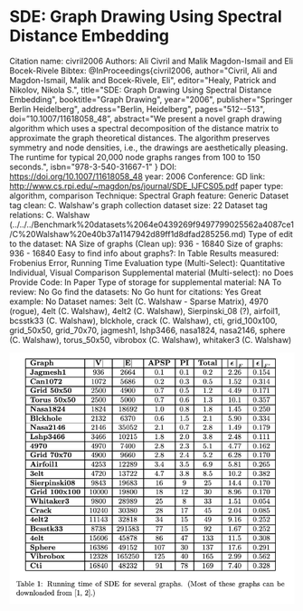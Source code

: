 # SDE: Graph Drawing Using Spectral Distance Embedding

Citation name: civril2006
Authors: Ali Civril and Malik Magdon-Ismail and Eli Bocek-Rivele
Bibtex: @InProceedings{civril2006,
author="Civril, Ali
and Magdon-Ismail, Malik
and Bocek-Rivele, Eli",
editor="Healy, Patrick
and Nikolov, Nikola S.",
title="SDE: Graph Drawing Using Spectral Distance Embedding",
booktitle="Graph Drawing",
year="2006",
publisher="Springer Berlin Heidelberg",
address="Berlin, Heidelberg",
pages="512--513",
doi=”10.1007/11618058_48”,
abstract="We present a novel graph drawing algorithm which uses a spectral decomposition of the distance matrix to approximate the graph theoretical distances. The algorithm preserves symmetry and node densities, i.e., the drawings are aesthetically pleasing. The runtime for typical 20,000 node graphs ranges from 100 to 150 seconds.",
isbn="978-3-540-31667-1"
}
DOI: https://doi.org/10.1007/11618058_48
year: 2006
Conference: GD
link: http://www.cs.rpi.edu/~magdon/ps/journal/SDE_IJFCS05.pdf
paper type: algorithm, comparison
Technique: Spectral
Graph feature: Generic
Dataset tag clean: C. Walshaw's graph collection
dataset size: 22
Dataset tag relations: C. Walshaw (../../../Benchmark%20datasets%2064e0439269f9497799025562a4087ce1/C%20Walshaw%20e40b37a1147942d89ff1d8dfad285256.md)
Type of edit to the dataset: NA
Size of graphs (Clean up): 936 - 16840
Size of graphs: 936 - 16840
Easy to find info about graphs?: In Table
Results measured: Frobenius Error, Running Time
Evaluation type (Multi-Select): Quantitative Individual, Visual Comparison
Supplemental material (Multi-select): no
Does Provide Code: In Paper
Type of storage for supplemental material: NA
To review: No
Go find the datasets: No
Go hunt for citations: Yes
Great example: No
Dataset names: 3elt (C. Walshaw - Sparse Matrix), 4970 (rogue), 4elt (C. Walshaw), 4elt2 (C. Walshaw), Sierpinski_08 (?), airfoil1, bcsstk33 (C. Walshaw), blckhole, crack (C. Walshaw), cti, grid_100x100, grid_50x50, grid_70x70, jagmesh1, lshp3466, nasa1824, nasa2146, sphere (C. Walshaw), torus_50x50, vibrobox (C. Walshaw), whitaker3 (C. Walshaw)

![Untitled](SDE%20Graph%20Drawing%20Using%20Spectral%20Distance%20Embeddin%208ce58ef9bc5d4e1aa66f2935bf122f92/Untitled.png)